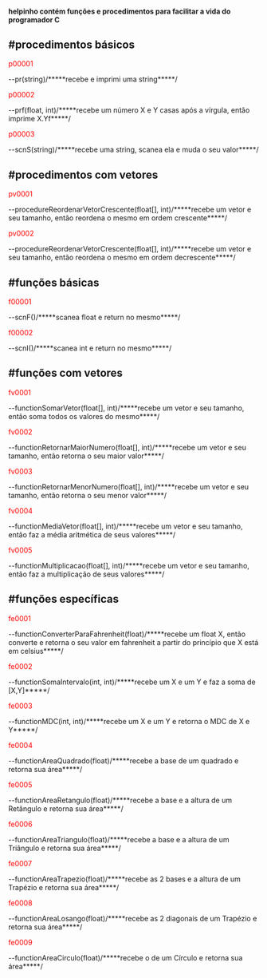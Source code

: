 <h4>helpinho contém funções e procedimentos para facilitar a vida do programador C<br/><h4>
<h2>#procedimentos básicos<br/></h2>
	<p style="color:red;">p00001<p/>--pr(string)/*****recebe e imprimi uma string*****/<br/>
	<p style="color:red;">p00002<p/>--prf(float, int)/*****recebe um número X e Y casas após a vírgula, então imprime X.Yf*****/<br/>
	<p style="color:red;">p00003<p/>--scnS(string)/*****recebe uma string, scanea ela e muda o seu valor*****/<br/>
<h2>#procedimentos com vetores<br/></h2>
	<p style="color:red;">pv0001<p/>--procedureReordenarVetorCrescente(float[], int)/*****recebe um vetor e seu tamanho, então reordena o mesmo em ordem crescente*****/<br/>
	<p style="color:red;">pv0002<p/>--procedureReordenarVetorCrescente(float[], int)/*****recebe um vetor e seu tamanho, então reordena o mesmo em ordem decrescente*****/<br/>
<h2>#funções básicas<br/></h2>
	<p style="color:red;">f00001<p/>--scnF()/*****scanea float e return no mesmo*****/<br/>
	<p style="color:red;">f00002<p/>--scnI()/*****scanea int e return no mesmo*****/<br/>
<h2>#funções com vetores<br/></h2>
	<p style="color:red;">fv0001<p/>--functionSomarVetor(float[], int)/*****recebe um vetor e seu tamanho, então soma todos os valores do mesmo*****/<br/>
	<p style="color:red;">fv0002<p/>--functionRetornarMaiorNumero(float[], int)/*****recebe um vetor e seu tamanho, então retorna o seu maior valor*****/<br/>
	<p style="color:red;">fv0003<p/>--functionRetornarMenorNumero(float[], int)/*****recebe um vetor e seu tamanho, então retorna o seu menor valor*****/<br/>
	<p style="color:red;">fv0004<p/>--functionMediaVetor(float[], int)/*****recebe um vetor e seu tamanho, então faz a média aritmética de seus valores*****/<br/>
	<p style="color:red;">fv0005<p/>--functionMultiplicacao(float[], int)/*****recebe um vetor e seu tamanho, então faz a multiplicação de seus valores*****/<br/>
<h2>#funções específicas<br/></h2>
	<p style="color:red;">fe0001<p/>--functionConverterParaFahrenheit(float)/*****recebe um float X, então converte e retorna o seu valor em fahrenheit a partir do   princípio que X está em celsius*****/<br/>
	<p style="color:red;">fe0002<p/>--functionSomaIntervalo(int, int)/*****recebe um X e um Y e faz a soma de [X,Y]*****/<br/>
	<p style="color:red;">fe0003<p/>--functionMDC(int, int)/*****recebe um X e um Y e retorna o MDC  de X e Y*****/<br/>
	<p style="color:red;">fe0004<p/>--functionAreaQuadrado(float)/*****recebe a base de um quadrado e retorna sua área*****/<br/>
	<p style="color:red;">fe0005<p/>--functionAreaRetangulo(float)/*****recebe a base e a altura de um Retângulo e retorna sua área*****/<br/>
	<p style="color:red;">fe0006<p/>--functionAreaTriangulo(float)/*****recebe a base e a altura de um Triângulo e retorna sua área*****/<br/>
	<p style="color:red;">fe0007<p/>--functionAreaTrapezio(float)/*****recebe as 2 bases e a altura de um Trapézio e retorna sua área*****/<br/>
	<p style="color:red;">fe0008<p/>--functionAreaLosango(float)/*****recebe as 2 diagonais de um Trapézio e retorna sua área*****/<br/>
	<p style="color:red;">fe0009<p/>--functionAreaCirculo(float)/*****recebe o de um Círculo e retorna sua área*****/<br/>